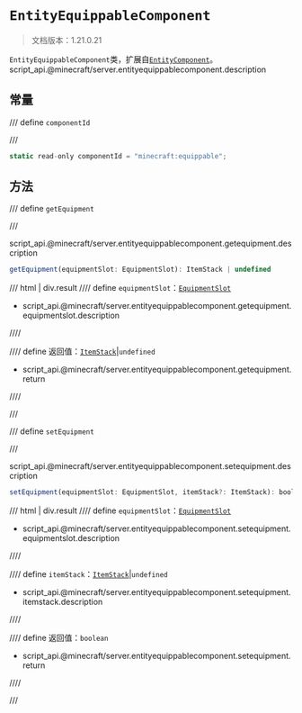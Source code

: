 # `EntityEquippableComponent`

> 文档版本：1.21.0.21

`EntityEquippableComponent`类，扩展自[`EntityComponent`](./entitycomponent.md)。script_api.@minecraft/server.entityequippablecomponent.description

## 常量

/// define
`componentId`


///

```js
static read-only componentId = "minecraft:equippable";
```


## 方法

/// define
`getEquipment`


///

script_api.@minecraft/server.entityequippablecomponent.getequipment.description

```js
getEquipment(equipmentSlot: EquipmentSlot): ItemStack | undefined
```

/// html | div.result
//// define
`equipmentSlot`：[`EquipmentSlot`](./equipmentslot.md)

- script_api.@minecraft/server.entityequippablecomponent.getequipment.equipmentslot.description


////

//// define
返回值：[`ItemStack`](./itemstack.md)|`undefined`

- script_api.@minecraft/server.entityequippablecomponent.getequipment.return


////

///


/// define
`setEquipment`


///

script_api.@minecraft/server.entityequippablecomponent.setequipment.description

```js
setEquipment(equipmentSlot: EquipmentSlot, itemStack?: ItemStack): boolean
```

/// html | div.result
//// define
`equipmentSlot`：[`EquipmentSlot`](./equipmentslot.md)

- script_api.@minecraft/server.entityequippablecomponent.setequipment.equipmentslot.description


////

//// define
`itemStack`：[`ItemStack`](./itemstack.md)|`undefined`

- script_api.@minecraft/server.entityequippablecomponent.setequipment.itemstack.description


////

//// define
返回值：`boolean`

- script_api.@minecraft/server.entityequippablecomponent.setequipment.return


////

///

